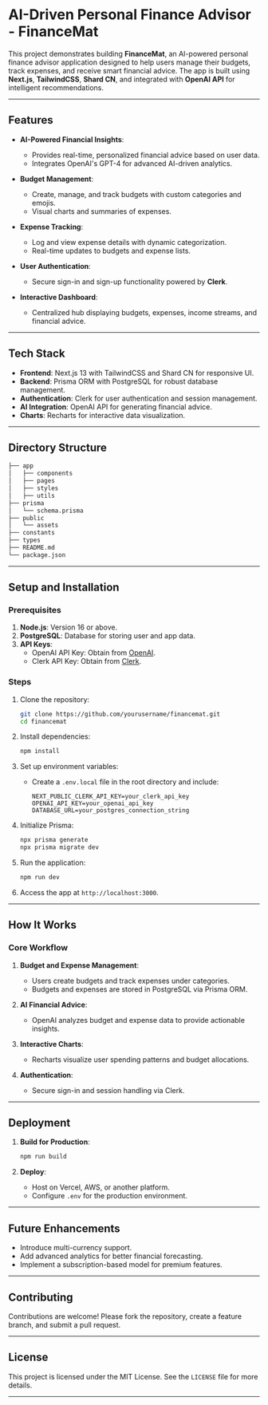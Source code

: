 # **AI-Driven Personal Finance Advisor - FinanceMat**

This project demonstrates building **FinanceMat**, an AI-powered personal finance advisor application designed to help users manage their budgets, track expenses, and receive smart financial advice. The app is built using **Next.js**, **TailwindCSS**, **Shard CN**, and integrated with **OpenAI API** for intelligent recommendations.

---

## **Features**

- **AI-Powered Financial Insights**:
  - Provides real-time, personalized financial advice based on user data.
  - Integrates OpenAI's GPT-4 for advanced AI-driven analytics.

- **Budget Management**:
  - Create, manage, and track budgets with custom categories and emojis.
  - Visual charts and summaries of expenses.

- **Expense Tracking**:
  - Log and view expense details with dynamic categorization.
  - Real-time updates to budgets and expense lists.

- **User Authentication**:
  - Secure sign-in and sign-up functionality powered by **Clerk**.

- **Interactive Dashboard**:
  - Centralized hub displaying budgets, expenses, income streams, and financial advice.

---

## **Tech Stack**

- **Frontend**: Next.js 13 with TailwindCSS and Shard CN for responsive UI.
- **Backend**: Prisma ORM with PostgreSQL for robust database management.
- **Authentication**: Clerk for user authentication and session management.
- **AI Integration**: OpenAI API for generating financial advice.
- **Charts**: Recharts for interactive data visualization.

---

## **Directory Structure**

```bash
├── app
│   ├── components
│   ├── pages
│   ├── styles
│   ├── utils
├── prisma
│   └── schema.prisma
├── public
│   └── assets
├── constants
├── types
├── README.md
└── package.json
```

---

## **Setup and Installation**

### **Prerequisites**

1. **Node.js**: Version 16 or above.
2. **PostgreSQL**: Database for storing user and app data.
3. **API Keys**:
   - OpenAI API Key: Obtain from [OpenAI](https://platform.openai.com/).
   - Clerk API Key: Obtain from [Clerk](https://clerk.dev).

### **Steps**

1. Clone the repository:

   ```bash
   git clone https://github.com/yourusername/financemat.git
   cd financemat
   ```

2. Install dependencies:

   ```bash
   npm install
   ```

3. Set up environment variables:
   - Create a `.env.local` file in the root directory and include:

     ```env
     NEXT_PUBLIC_CLERK_API_KEY=your_clerk_api_key
     OPENAI_API_KEY=your_openai_api_key
     DATABASE_URL=your_postgres_connection_string
     ```

4. Initialize Prisma:

   ```bash
   npx prisma generate
   npx prisma migrate dev
   ```

5. Run the application:

   ```bash
   npm run dev
   ```

6. Access the app at `http://localhost:3000`.

---

## **How It Works**

### **Core Workflow**

1. **Budget and Expense Management**:
   - Users create budgets and track expenses under categories.
   - Budgets and expenses are stored in PostgreSQL via Prisma ORM.

2. **AI Financial Advice**:
   - OpenAI analyzes budget and expense data to provide actionable insights.

3. **Interactive Charts**:
   - Recharts visualize user spending patterns and budget allocations.

4. **Authentication**:
   - Secure sign-in and session handling via Clerk.

---

## **Deployment**

1. **Build for Production**:

   ```bash
   npm run build
   ```

2. **Deploy**:
   - Host on Vercel, AWS, or another platform.
   - Configure `.env` for the production environment.

---

## **Future Enhancements**

- Introduce multi-currency support.
- Add advanced analytics for better financial forecasting.
- Implement a subscription-based model for premium features.

---

## **Contributing**

Contributions are welcome! Please fork the repository, create a feature branch, and submit a pull request.

---

## **License**

This project is licensed under the MIT License. See the `LICENSE` file for more details.

---
